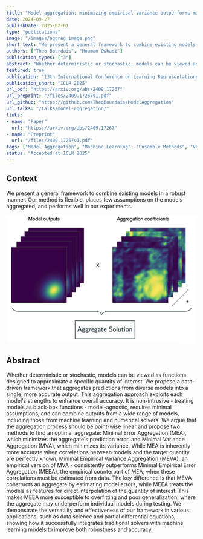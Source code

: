 ```yaml
---
title: "Model aggregation: minimizing empirical variance outperforms minimizing empirical error"
date: 2024-09-27
publishDate: 2025-02-01
type: "publications"
image: "/images/aggreg_image.png"
short_text: "We present a general framework to combine existing models in a robust manner. Our method is flexible, places few assumptions on the models aggregated, and performs well in our experiments."
authors: ["Theo Bourdais", "Houman Owhadi"]
publication_types: ["3"]
abstract: "Whether deterministic or stochastic, models can be viewed as functions designed to approximate a specific quantity of interest. We propose a data-driven framework that aggregates predictions from diverse models into a single, more accurate output. This aggregation approach exploits each model's strengths to enhance overall accuracy. It is non-intrusive - treating models as black-box functions - model-agnostic, requires minimal assumptions, and can combine outputs from a wide range of models, including those from machine learning and numerical solvers. We argue that the aggregation process should be point-wise linear and propose two methods to find an optimal aggregate: Minimal Error Aggregation (MEA), which minimizes the aggregate's prediction error, and Minimal Variance Aggregation (MVA), which minimizes its variance. While MEA is inherently more accurate when correlations between models and the target quantity are perfectly known, Minimal Empirical Variance Aggregation (MEVA), an empirical version of MVA - consistently outperforms Minimal Empirical Error Aggregation (MEEA), the empirical counterpart of MEA, when these correlations must be estimated from data. The key difference is that MEVA constructs an aggregate by estimating model errors, while MEEA treats the models as features for direct interpolation of the quantity of interest. This makes MEEA more susceptible to overfitting and poor generalization, where the aggregate may underperform individual models during testing. We demonstrate the versatility and effectiveness of our framework in various applications, such as data science and partial differential equations, showing how it successfully integrates traditional solvers with machine learning models to improve both robustness and accuracy."
featured: true
publication: "13th International Conference on Learning Representations"
publication_short: "ICLR 2025"
url_pdf: "https://arxiv.org/abs/2409.17267"
url_preprint: "/files/2409.17267v1.pdf"
url_github: "https://github.com/TheoBourdais/ModelAggregation"
url_talks: "/talks/model-aggregation/"
links:
- name: "Paper"
  url: "https://arxiv.org/abs/2409.17267"
- name: "Preprint"
  url: "/files/2409.17267v1.pdf"
tags: ["Model Aggregation", "Machine Learning", "Ensemble Methods", "Variance Minimization"]
status: "Accepted at ICLR 2025"
---
```




## Context

We present a general framework to combine existing models in a robust manner. Our method is flexible, places few assumptions on the models aggregated, and performs well in our experiments.

![Model Aggregation](/images/aggreg_image.png)

## Abstract

Whether deterministic or stochastic, models can be viewed as functions designed to approximate a specific quantity of interest. We propose a data-driven framework that aggregates predictions from diverse models into a single, more accurate output. This aggregation approach exploits each model's strengths to enhance overall accuracy. It is non-intrusive - treating models as black-box functions - model-agnostic, requires minimal assumptions, and can combine outputs from a wide range of models, including those from machine learning and numerical solvers. We argue that the aggregation process should be point-wise linear and propose two methods to find an optimal aggregate: Minimal Error Aggregation (MEA), which minimizes the aggregate's prediction error, and Minimal Variance Aggregation (MVA), which minimizes its variance. While MEA is inherently more accurate when correlations between models and the target quantity are perfectly known, Minimal Empirical Variance Aggregation (MEVA), an empirical version of MVA - consistently outperforms Minimal Empirical Error Aggregation (MEEA), the empirical counterpart of MEA, when these correlations must be estimated from data. The key difference is that MEVA constructs an aggregate by estimating model errors, while MEEA treats the models as features for direct interpolation of the quantity of interest. This makes MEEA more susceptible to overfitting and poor generalization, where the aggregate may underperform individual models during testing. We demonstrate the versatility and effectiveness of our framework in various applications, such as data science and partial differential equations, showing how it successfully integrates traditional solvers with machine learning models to improve both robustness and accuracy.